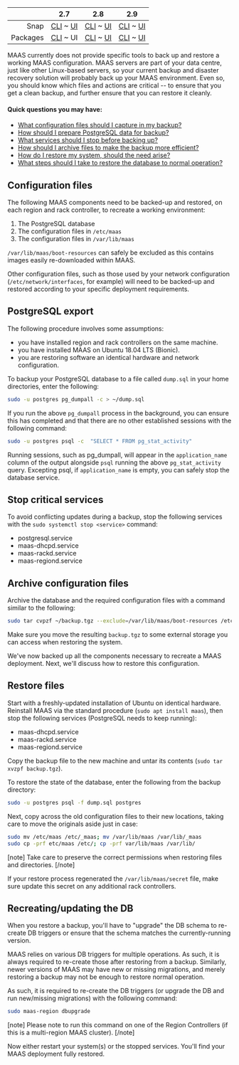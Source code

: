 <!-- deb-2-7-cli
||2.7|2.8|2.9|
|-----:|:-----:|:-----:|:-----:|
|Snap|[CLI](/t/backup-snap-2-7-cli/2334) ~ [UI](/t/backup-snap-2-7-ui/2335)|[CLI](/t/backup-snap-2-8-cli/2336) ~ [UI](/t/backup-snap-2-8-ui/2337)|[CLI](/t/backup-snap-2-9-cli/2338) ~ [UI](/t/backup-snap-2-9-ui/2339)|
|Packages|CLI ~ [UI](/t/backup-deb-2-7-ui/2341)|[CLI](/t/backup-deb-2-8-cli/2342) ~ [UI](/t/backup-deb-2-8-ui/2343)|[CLI](/t/backup-deb-2-9-cli/2344) ~ [UI](/t/backup-deb-2-9-ui/2345)|
 deb-2-7-cli -->

||2.7|2.8|2.9|
|-----:|:-----:|:-----:|:-----:|
|Snap|[CLI](/t/backup-snap-2-7-cli/2334) ~ [UI](/t/backup-snap-2-7-ui/2335)|[CLI](/t/backup-snap-2-8-cli/2336) ~ [UI](/t/backup-snap-2-8-ui/2337)|[CLI](/t/backup-snap-2-9-cli/2338) ~ [UI](/t/backup-snap-2-9-ui/2339)|
|Packages|[CLI](/t/backup-deb-2-7-cli/2340) ~ UI|[CLI](/t/backup-deb-2-8-cli/2342) ~ [UI](/t/backup-deb-2-8-ui/2343)|[CLI](/t/backup-deb-2-9-cli/2344) ~ [UI](/t/backup-deb-2-9-ui/2345)|

<!-- deb-2-8-cli
||2.7|2.8|2.9|
|-----:|:-----:|:-----:|:-----:|
|Snap|[CLI](/t/backup-snap-2-7-cli/2334) ~ [UI](/t/backup-snap-2-7-ui/2335)|[CLI](/t/backup-snap-2-8-cli/2336) ~ [UI](/t/backup-snap-2-8-ui/2337)|[CLI](/t/backup-snap-2-9-cli/2338) ~ [UI](/t/backup-snap-2-9-ui/2339)|
|Packages|[CLI](/t/backup-deb-2-7-cli/2340) ~ [UI](/t/backup-deb-2-7-ui/2341)|CLI ~ [UI](/t/backup-deb-2-8-ui/2343)|[CLI](/t/backup-deb-2-9-cli/2344) ~ [UI](/t/backup-deb-2-9-ui/2345)|
 deb-2-8-cli -->

<!-- deb-2-8-ui
||2.7|2.8|2.9|
|-----:|:-----:|:-----:|:-----:|
|Snap|[CLI](/t/backup-snap-2-7-cli/2334) ~ [UI](/t/backup-snap-2-7-ui/2335)|[CLI](/t/backup-snap-2-8-cli/2336) ~ [UI](/t/backup-snap-2-8-ui/2337)|[CLI](/t/backup-snap-2-9-cli/2338) ~ [UI](/t/backup-snap-2-9-ui/2339)|
|Packages|[CLI](/t/backup-deb-2-7-cli/2340) ~ [UI](/t/backup-deb-2-7-ui/2341)|[CLI](/t/backup-deb-2-8-cli/2342) ~ UI|[CLI](/t/backup-deb-2-9-cli/2344) ~ [UI](/t/backup-deb-2-9-ui/2345)|
 deb-2-8-ui -->

<!-- deb-2-9-cli
||2.7|2.8|2.9|
|-----:|:-----:|:-----:|:-----:|
|Snap|[CLI](/t/backup-snap-2-7-cli/2334) ~ [UI](/t/backup-snap-2-7-ui/2335)|[CLI](/t/backup-snap-2-8-cli/2336) ~ [UI](/t/backup-snap-2-8-ui/2337)|[CLI](/t/backup-snap-2-9-cli/2338) ~ [UI](/t/backup-snap-2-9-ui/2339)|
|Packages|[CLI](/t/backup-deb-2-7-cli/2340) ~ [UI](/t/backup-deb-2-7-ui/2341)|[CLI](/t/backup-deb-2-8-cli/2342) ~ [UI](/t/backup-deb-2-8-ui/2343)|CLI ~ [UI](/t/backup-deb-2-9-ui/2345)|
 deb-2-9-cli -->

<!-- deb-2-9-ui
||2.7|2.8|2.9|
|-----:|:-----:|:-----:|:-----:|
|Snap|[CLI](/t/backup-snap-2-7-cli/2334) ~ [UI](/t/backup-snap-2-7-ui/2335)|[CLI](/t/backup-snap-2-8-cli/2336) ~ [UI](/t/backup-snap-2-8-ui/2337)|[CLI](/t/backup-snap-2-9-cli/2338) ~ [UI](/t/backup-snap-2-9-ui/2339)|
|Packages|[CLI](/t/backup-deb-2-7-cli/2340) ~ [UI](/t/backup-deb-2-7-ui/2341)|[CLI](/t/backup-deb-2-8-cli/2342) ~ [UI](/t/backup-deb-2-8-ui/2343)|[CLI](/t/backup-deb-2-9-cli/2344) ~ UI|
 deb-2-9-ui -->

<!-- snap-2-7-cli
||2.7|2.8|2.9|
|-----:|:-----:|:-----:|:-----:|
|Snap|CLI ~ [UI](/t/backup-snap-2-7-ui/2335)|[CLI](/t/backup-snap-2-8-cli/2336) ~ [UI](/t/backup-snap-2-8-ui/2337)|[CLI](/t/backup-snap-2-9-cli/2338) ~ [UI](/t/backup-snap-2-9-ui/2339)|
|Packages|[CLI](/t/backup-deb-2-7-cli/2340) ~ [UI](/t/backup-deb-2-7-ui/2341)|[CLI](/t/backup-deb-2-8-cli/2342) ~ [UI](/t/backup-deb-2-8-ui/2343)|[CLI](/t/backup-deb-2-9-cli/2344) ~ [UI](/t/backup-deb-2-9-ui/2345)|
 snap-2-7-cli -->

<!-- snap-2-7-ui
||2.7|2.8|2.9|
|-----:|:-----:|:-----:|:-----:|
|Snap|[CLI](/t/backup-snap-2-7-cli/2334) ~ UI|[CLI](/t/backup-snap-2-8-cli/2336) ~ [UI](/t/backup-snap-2-8-ui/2337)|[CLI](/t/backup-snap-2-9-cli/2338) ~ [UI](/t/backup-snap-2-9-ui/2339)|
|Packages|[CLI](/t/backup-deb-2-7-cli/2340) ~ [UI](/t/backup-deb-2-7-ui/2341)|[CLI](/t/backup-deb-2-8-cli/2342) ~ [UI](/t/backup-deb-2-8-ui/2343)|[CLI](/t/backup-deb-2-9-cli/2344) ~ [UI](/t/backup-deb-2-9-ui/2345)|
 snap-2-7-ui -->

<!-- snap-2-8-cli
||2.7|2.8|2.9|
|-----:|:-----:|:-----:|:-----:|
|Snap|[CLI](/t/backup-snap-2-7-cli/2334) ~ [UI](/t/backup-snap-2-7-ui/2335)|CLI ~ [UI](/t/backup-snap-2-8-ui/2337)|[CLI](/t/backup-snap-2-9-cli/2338) ~ [UI](/t/backup-snap-2-9-ui/2339)|
|Packages|[CLI](/t/backup-deb-2-7-cli/2340) ~ [UI](/t/backup-deb-2-7-ui/2341)|[CLI](/t/backup-deb-2-8-cli/2342) ~ [UI](/t/backup-deb-2-8-ui/2343)|[CLI](/t/backup-deb-2-9-cli/2344) ~ [UI](/t/backup-deb-2-9-ui/2345)|
 snap-2-8-cli -->

<!-- snap-2-8-ui
||2.7|2.8|2.9|
|-----:|:-----:|:-----:|:-----:|
|Snap|[CLI](/t/backup-snap-2-7-cli/2334) ~ [UI](/t/backup-snap-2-7-ui/2335)|[CLI](/t/backup-snap-2-8-cli/2336) ~ UI|[CLI](/t/backup-snap-2-9-cli/2338) ~ [UI](/t/backup-snap-2-9-ui/2339)|
|Packages|[CLI](/t/backup-deb-2-7-cli/2340) ~ [UI](/t/backup-deb-2-7-ui/2341)|[CLI](/t/backup-deb-2-8-cli/2342) ~ [UI](/t/backup-deb-2-8-ui/2343)|[CLI](/t/backup-deb-2-9-cli/2344) ~ [UI](/t/backup-deb-2-9-ui/2345)|
 snap-2-8-ui -->

<!-- snap-2-9-cli
||2.7|2.8|2.9|
|-----:|:-----:|:-----:|:-----:|
|Snap|[CLI](/t/backup-snap-2-7-cli/2334) ~ [UI](/t/backup-snap-2-7-ui/2335)|[CLI](/t/backup-snap-2-8-cli/2336) ~ [UI](/t/backup-snap-2-8-ui/2337)|CLI ~ [UI](/t/backup-snap-2-9-ui/2339)|
|Packages|[CLI](/t/backup-deb-2-7-cli/2340) ~ [UI](/t/backup-deb-2-7-ui/2341)|[CLI](/t/backup-deb-2-8-cli/2342) ~ [UI](/t/backup-deb-2-8-ui/2343)|[CLI](/t/backup-deb-2-9-cli/2344) ~ [UI](/t/backup-deb-2-9-ui/2345)|
 snap-2-9-cli -->

<!-- snap-2-9-ui
||2.7|2.8|2.9|
|-----:|:-----:|:-----:|:-----:|
|Snap|[CLI](/t/backup-snap-2-7-cli/2334) ~ [UI](/t/backup-snap-2-7-ui/2335)|[CLI](/t/backup-snap-2-8-cli/2336) ~ [UI](/t/backup-snap-2-8-ui/2337)|[CLI](/t/backup-snap-2-9-cli/2338) ~ UI|
|Packages|[CLI](/t/backup-deb-2-7-cli/2340) ~ [UI](/t/backup-deb-2-7-ui/2341)|[CLI](/t/backup-deb-2-8-cli/2342) ~ [UI](/t/backup-deb-2-8-ui/2343)|[CLI](/t/backup-deb-2-9-cli/2344) ~ [UI](/t/backup-deb-2-9-ui/2345)|
 snap-2-9-ui -->

MAAS currently does not provide specific tools to back up and restore a working MAAS configuration. MAAS servers are part of your data centre, just like other Linux-based servers, so your current backup and disaster recovery solution will probably back up your MAAS environment.  Even so, you should know which files and actions are critical -- to ensure that you get a clean backup, and further ensure that you can restore it cleanly.

#### Quick questions you may have:

* [What configuration files should I capture in my backup?](/t/backup/792#heading--configuration-files)
* [How should I prepare PostgreSQL data for backup?](/t/backup/792#heading--postgresql-export)
* [What services should I stop before backing up?](/t/backup/792#heading--stop-critical-services)
* [How should I archive files to make the backup more efficient?](/t/backup/792#heading--archive-configuration-files)
* [How do I restore my system, should the need arise?](/t/backup/792#heading--restore-files)
* [What steps should I take to restore the database to normal operation?](/t/backup/792#heading--recreatingupdating-the-db)

<h2 id="heading--configuration-files">Configuration files</h2>

The following MAAS components need to be backed-up and restored, on each region and rack controller, to recreate a working environment:

1.  The PostgreSQL database
2.  The configuration files in `/etc/maas`
3.  The configuration files in `/var/lib/maas`

`/var/lib/maas/boot-resources` can safely be excluded as this contains images easily re-downloaded within MAAS.

Other configuration files, such as those used by your network configuration (`/etc/network/interfaces`, for example) will need to be backed-up and restored according to your specific deployment requirements.

<h2 id="heading--postgresql-export">PostgreSQL export</h2>

The following procedure involves some assumptions: 

* you have installed region and rack controllers on the same machine. 
* you have installed MAAS on Ubuntu 18.04 LTS (Bionic).
* you are restoring software an identical hardware and network configuration.

To backup your PostgreSQL database to a file called `dump.sql` in your home directories, enter the following:

``` bash
sudo -u postgres pg_dumpall -c > ~/dump.sql
```

If you run the above `pg_dumpall` process in the background, you can ensure this has completed and that there are no other established sessions with the following command:

``` bash
sudo -u postgres psql -c  "SELECT * FROM pg_stat_activity"
```

Running sessions, such as pg_dumpall, will appear in the `application_name` column of the output alongside `psql` running the above `pg_stat_activity` query. Excepting psql, if `application_name` is empty, you can safely stop the database service.

<h2 id="heading--stop-critical-services">Stop critical services</h2>

To avoid conflicting updates during a backup, stop the following services with the `sudo systemctl stop <service>` command:

-   postgresql.service
-   maas-dhcpd.service
-   maas-rackd.service
-   maas-regiond.service

<h2 id="heading--archive-configuration-files">Archive configuration files</h2>

Archive the database and the required configuration files with a command similar to the following:

``` bash
sudo tar cvpzf ~/backup.tgz --exclude=/var/lib/maas/boot-resources /etc/maas /var/lib/maas ~/dump.sql
```

Make sure you move the resulting `backup.tgz` to some external storage you can access when restoring the system.

We've now backed up all the components necessary to recreate a MAAS deployment. Next, we'll discuss how to restore this configuration.

<h2 id="heading--restore-files">Restore files</h2>

Start with a freshly-updated installation of Ubuntu on identical hardware. Reinstall MAAS via the standard procedure (`sudo apt install maas`), then stop the following services (PostgreSQL needs to keep running):

-   maas-dhcpd.service
-   maas-rackd.service
-   maas-regiond.service

Copy the backup file to the new machine and untar its contents (`sudo tar xvzpf backup.tgz`).

To restore the state of the database, enter the following from the backup directory:

``` bash
sudo -u postgres psql -f dump.sql postgres
```

Next, copy across the old configuration files to their new locations, taking care to move the originals aside just in case:

``` bash
sudo mv /etc/maas /etc/_maas; mv /var/lib/maas /var/lib/_maas
sudo cp -prf etc/maas /etc/; cp -prf var/lib/maas /var/lib/
```

[note]
Take care to preserve the correct permissions when restoring files and directories.
[/note]

If your restore process regenerated the `/var/lib/maas/secret` file, make sure update this secret on any additional rack controllers.

<h2 id="heading--recreatingupdating-the-db">Recreating/updating the DB</h2>

When you restore a backup, you'll have to "upgrade" the DB schema to re-create DB triggers or ensure that the schema matches the currently-running version.

MAAS relies on various DB triggers for multiple operations. As such, it is always required to re-create those after restoring from a backup. Similarly, newer versions of MAAS may have new or missing migrations, and merely restoring a backup may not be enough to restore normal operation.

As such, it is required to re-create the DB triggers (or upgrade the DB and run new/missing migrations) with the following command:

``` bash
sudo maas-region dbupgrade
```

[note]
Please note to run this command on one of the Region Controllers (if this is a multi-region MAAS cluster).
[/note]

Now either restart your system(s) or the stopped services. You'll find your MAAS deployment fully restored.